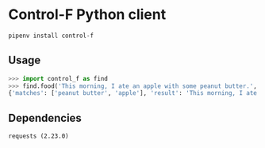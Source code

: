 # Control-F Python client

```bash
pipenv install control-f
```

## Usage

```python
>>> import control_f as find
>>> find.food('This morning, I ate an apple with some peanut butter.', token='…').json()
{'matches': ['peanut butter', 'apple'], 'result': 'This morning, I ate an apple with some peanut butter.'}
```

## Dependencies

	requests (2.23.0)
